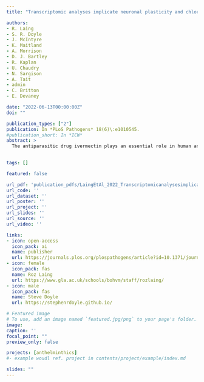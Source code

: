 ```yaml
---
title: "Transcriptomic analyses implicate neuronal plasticity and chloride homeostasis in ivermectin resistance and response to treatment in a parasitic nematode"

authors:
- R. Laing
- S. R. Doyle
- J. McIntyre
- K. Maitland
- A. Morrison
- D. J. Bartley
- R. Kaplan
- U. Chaudry
- N. Sargison
- A. Tait
- admin
- C. Britton
- E. Devaney

date: "2022-06-13T00:00:00Z"
doi: ""

publication_types: ["2"]
publication: In *PLoS Pathogens* 18(6)\:e1010545.
#publication_short: In *ICW*
abstract: >
  The antiparasitic drug ivermectin plays an essential role in human and animal health globally. However, ivermectin resistance is widespread in veterinary helminths and there are growing concerns of sub-optimal responses to treatment in related helminths of humans. Despite decades of research, the genetic mechanisms underlying ivermectin resistance are poorly understood in parasitic helminths. This reflects significant uncertainty regarding the mode of action of ivermectin in parasitic helminths, and the genetic complexity of these organisms; parasitic helminths have large, rapidly evolving genomes and differences in evolutionary history and genetic background can confound comparisons between resistant and susceptible populations. We undertook a controlled genetic cross of a multi-drug resistant and a susceptible reference isolate of Haemonchus contortus, an economically important gastrointestinal nematode of sheep, and ivermectin-selected the F2 population for comparison with an untreated F2 control. RNA-seq analyses of male and female adults of all populations identified high transcriptomic differentiation between parental isolates, which was significantly reduced in the F2, allowing differences associated specifically with ivermectin resistance to be identified. In all resistant populations, there was constitutive upregulation of a single gene, HCON_00155390:cky-1, a putative pharyngeal-expressed transcription factor, in a narrow locus on chromosome V previously shown to be under ivermectin selection. In addition, we detected sex-specific differences in gene expression between resistant and susceptible populations, including constitutive upregulation of a P-glycoprotein, HCON_00162780:pgp-11, in resistant males only. After ivermectin selection, we identified differential expression of genes with roles in neuronal function and chloride homeostasis, which is consistent with an adaptive response to ivermectin-induced hyperpolarisation of neuromuscular cells. Overall, we show the utility of a genetic cross to identify differences in gene expression that are specific to ivermectin selection and provide a framework to better understand ivermectin resistance and response to treatment in parasitic helminths.
 

tags: []

featured: false

url_pdf: 'publication_pdfs/LaingEtAl_2022_Transcriptomicanalysesimplicateneuronalplasticityandchloridehomeostasisinivermectinresistance_PloSPathogens.pdf'
url_code: ''
url_dataset: ''
url_poster: ''
url_project: ''
url_slides: ''
url_source: ''
url_video: ''

links:
- icon: open-access
  icon_pack: ai
  name: publisher
  url: https://journals.plos.org/plospathogens/article?id=10.1371/journal.ppat.1010545
- icon: female
  icon_pack: fas
  name: Roz Laing
  url: https://www.gla.ac.uk/schools/bohvm/staff/rozlaing/
- icon: male
  icon_pack: fas
  name: Steve Doyle
  url: https://stephenrdoyle.github.io/

# Featured image
# To use, add an image named `featured.jpg/png` to your page's folder.
image:
caption: ''
focal_point: ""
preview_only: false

projects: [anthelminthics]
#- example woudl ref. project in contents/project/example/index.md

slides: ""
---
```

